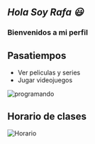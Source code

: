 ## _Hola Soy Rafa :smiley:_
### Bienvenidos a mi perfil
## Pasatiempos
- Ver peliculas y series
- Jugar videojuegos

![programando](https://user-images.githubusercontent.com/71298323/131203495-28290cf4-bff7-4a8a-83d0-a747bc327dac.gif)

## Horario de clases
![Horario](https://user-images.githubusercontent.com/71298323/131204826-f395300f-0ed2-482f-a907-92926dd336b3.PNG)

